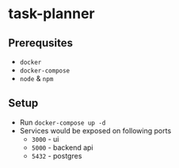 # task-planner

## Prerequsites
* `docker`
* `docker-compose`
* `node` & `npm`

## Setup
* Run `docker-compose up -d`
* Services would be exposed on following ports
  * `3000` - ui
  * `5000` - backend api
  * `5432` - postgres